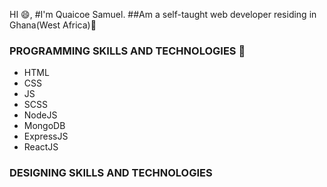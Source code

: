 HI :smile:, 
#I'm Quaicoe Samuel.
##Am a self-taught web developer residing in Ghana(West Africa):city_sunrise:

### PROGRAMMING SKILLS AND TECHNOLOGIES :nut_and_bolt:
* HTML 
* CSS
* JS
* SCSS
* NodeJS
* MongoDB
* ExpressJS
* ReactJS 
### DESIGNING SKILLS AND TECHNOLOGIES
